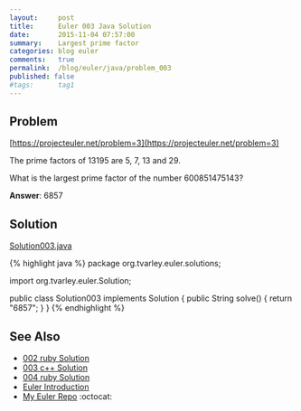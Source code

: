 ```yaml
---
layout:     post
title:      Euler 003 Java Solution
date:       2015-11-04 07:57:00
summary:    Largest prime factor
categories: blog euler
comments:   true
permalink:  /blog/euler/java/problem_003
published: false
#tags:      tag1
---
```


## Problem

[https://projecteuler.net/problem=3](https://projecteuler.net/problem=3)

The prime factors of 13195 are 5, 7, 13 and 29.

What is the largest prime factor of the number 600851475143?

**Answer**:  6857

## Solution

[Solution003.java](https://github.com/tvarley/euler/blob/master/java/src/main/java/org/tvarley/euler/solutions/Solution003.java)

{% highlight java %}
package org.tvarley.euler.solutions;

import org.tvarley.euler.Solution;

public class Solution003 implements Solution {
  public String solve() {
    return "6857";
  }
}
{% endhighlight %}

## See Also
* [002 ruby Solution]({{site.baseurl}}/blog/euler/ruby/problem_002)
* [003 c++ Solution]({{site.baseurl}}/blog/euler/cpp/problem_003)
* [004 ruby Solution]({{site.baseurl}}/blog/euler/ruby/problem_004)
* [Euler Introduction]({{site.baseurl}}/blog/euler/introduction)
* [My Euler Repo](https://github.com/tvarley/euler) :octocat:
